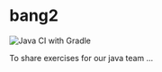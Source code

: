 # bang2

![Java CI with Gradle](https://github.com/gedeffe/bang2/actions/workflows/gradle.yml/badge.svg?branch=supinfo_jee_2023_client_part)

To share exercises for our java team ...

